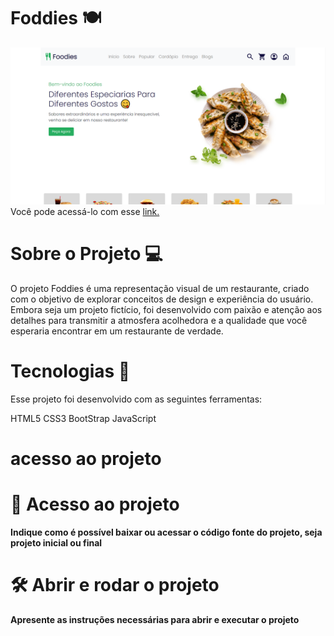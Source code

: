 # Foddies 🍽️
![Alt text](images/readme/post1.png)
Você pode acessá-lo com esse [link.](https://projeto-food-two.vercel.app/)
# Sobre o Projeto 💻
O projeto Foddies é uma representação visual de um restaurante, criado com o objetivo de explorar conceitos de design e experiência do usuário. Embora seja um projeto fictício, foi desenvolvido com paixão e atenção aos detalhes para transmitir a atmosfera acolhedora e a qualidade que você esperaria encontrar em um restaurante de verdade.
# Tecnologias 🚀
Esse projeto foi desenvolvido com as seguintes ferramentas:

HTML5
CSS3
BootStrap
JavaScript


# acesso ao projeto

# 📁 Acesso ao projeto

**Indique como é possível baixar ou acessar o código fonte do projeto, seja projeto inicial ou final**

# 🛠️ Abrir e rodar o projeto

**Apresente as instruções necessárias para abrir e executar o projeto**